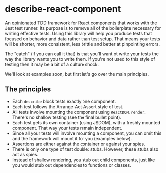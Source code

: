 # describe-react-component

An opinionated TDD framework for React components that works with the Jest test runner. Its purpose is to remove all of the boilerplate necessary for writing effective tests. Using this library will help you produce tests that focused on behavior and data rather than test setup. That means your tests will be shorter, more consistent, less brittle and better at pinpointing errors.

The "catch" (if you can call it that) is that you'll want ot write your tests the way the library wants you to write them. If you're not used to this style of testing then it may be a bit of a culture shock.

We'll look at examples soon, but first let's go over the main principles.

## The principles

 * Each `describe` block tests exactly one component.
 * Each test follows the Arrange-Act-Assert style of test.
 * All tests involve mounting the component using `ReactDOM.render`. There's no shallow testing (see the final bullet point).
 * Each test gets its own container (using JSDOM), with a freshly mounted component. That way your tests remain independent.
 * Since all your tests will involve mounting a component, you can omit this and the framework will mount it for you (examples below).
 * Assertions are either against the container or against your spies.
 * There is only one type of test double: stubs. However, these stubs also act as spies.
 * Instead of shallow rendering, you stub out child components, just like you would stub out dependencies to functions or classes.
